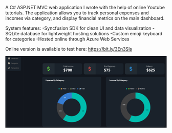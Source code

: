 A C# ASP.NET MVC web application I wrote with the help of online Youtube tutorials. 
The application allows you to track personal expenses and incomes via category, and display financial metrics on the main dashboard.

System features:
-Syncfusion SDK for clean UI and data visualization
-SQLite database for lightweight hosting solutions
-Custom emoji keyboard for categories
-Hosted online through Azure Web Services

Online version is available to test here: https://bit.ly/3En3SIs

![Alt Text](https://raw.githubusercontent.com/bchung2017/PersonalFinanceDashboard/refs/heads/master/Screenshot%202025-02-02%20215237.png)
